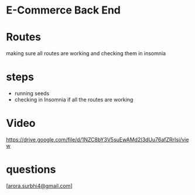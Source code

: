 # E-Commerce Back End

# Routes
making sure all routes are working and checking them in insomnia 

# steps 
* running seeds 
* checking in Insomnia if all the routes are working 

# Video 
https://drive.google.com/file/d/1NZC8bY3V5suEwAMd2I3dUu76afZRrIsj/view

# questions 
[arora.surbhi4@gmail.com]